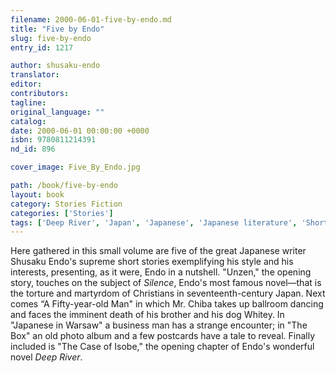 ```yaml
---
filename: 2000-06-01-five-by-endo.md
title: "Five by Endo"
slug: five-by-endo
entry_id: 1217

author: shusaku-endo
translator: 
editor: 
contributors: 
tagline: 
original_language: ""
catalog: 
date: 2000-06-01 00:00:00 +0000 
isbn: 9780811214391
nd_id: 896

cover_image: Five_By_Endo.jpg

path: /book/five-by-endo
layout: book
category: Stories Fiction
categories: ['Stories']
tags: ['Deep River', 'Japan', 'Japanese', 'Japanese literature', 'Short story collection', 'Silence', 'Third Generation Japanese wirters', 'Translation from Japanese']
---
```

Here gathered in this small volume are five of the great Japanese writer Shusaku Endo's supreme short stories exemplifying his style and his interests, presenting, as it were, Endo in a nutshell. "Unzen," the opening story, touches on the subject of *Silence*, Endo's most famous novel––that is the torture and martyrdom of Christians in seventeenth-century Japan. Next comes “A Fifty-year-old Man" in which Mr. Chiba takes up ballroom dancing and faces the imminent death of his brother and his dog Whitey. In "Japanese in Warsaw" a business man has a strange encounter; in "The Box" an old photo album and a few postcards have a tale to reveal. Finally included is "The Case of Isobe," the opening chapter of Endo's wonderful novel *Deep River*.





